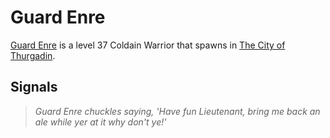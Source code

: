 # Guard Enre



[Guard Enre](/npc/115207) is a level 37 Coldain Warrior that spawns in [The City of Thurgadin](/zone/115).



## Signals

>*Guard Enre chuckles saying, 'Have fun Lieutenant, bring me back an ale while yer at it why don't ye!'*